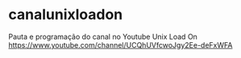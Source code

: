 # canalunixloadon
Pauta e programação do canal no Youtube Unix Load On 
https://www.youtube.com/channel/UCQhUVfcwoJgy2Ee-deFxWFA
